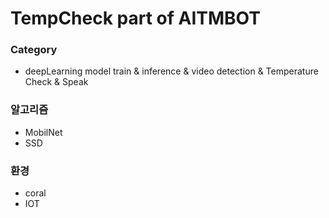 # TempCheck part of AITMBOT

### Category
- deepLearning model train & inference & video detection & Temperature Check & Speak

### 알고리즘
- MobilNet
- SSD

### 환경
- coral
- IOT
